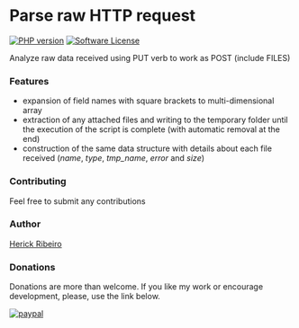 # Parse raw HTTP request

[![PHP version](https://img.shields.io/badge/php-%3E%3D7.1-8892BF.svg)](https://secure.php.net/) [![Software License](https://img.shields.io/badge/license-MIT-brightgreen.svg?style=flat-square)](https://opensource.org/licenses/MIT)

Analyze raw data received using PUT verb to work as POST (include FILES)

### Features

- expansion of field names with square brackets to multi-dimensional array
- extraction of any attached files and writing to the temporary folder until the execution of the script is complete (with automatic removal at the end)
- construction of the same data structure with details about each file received (_name_, _type_, _tmp\_name_, _error_ and _size_)

### Contributing

Feel free to submit any contributions

### Author

[Herick Ribeiro](https://www.linkedin.com/in/herick-leite-ribeiro-06355818/?locale=en_US)

### Donations

Donations are more than welcome.
If you like my work or encourage development, please, use the link below.




[![paypal](https://www.paypalobjects.com/en_US/i/btn/btn_donateCC_LG.gif)](https://www.paypal.com/cgi-bin/webscr?cmd=_s-xclick&hosted_button_id=V4XX5RM87A578&source=url)
